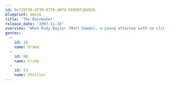 ```yaml
---
id: 9cf28f78-df39-4779-a0fd-55959f10d52b
blueprint: movie
title: 'The Rainmaker'
release_date: '1997-11-18'
overview: 'When Rudy Baylor (Matt Damon), a young attorney with no clients, goes to work for a seedy ambulance chaser, he wants to help the parents of a terminally ill boy in their suit against an insurance company (represented by a ruthless Jon Voight). But to take on corporate America, Rudy and a scrappy paralegal (Danny DeVito) must open their own law firm.'
genres:
  -
    id: 18
    name: Drama
  -
    id: 80
    name: Crime
  -
    id: 53
    name: Thriller
---
```


